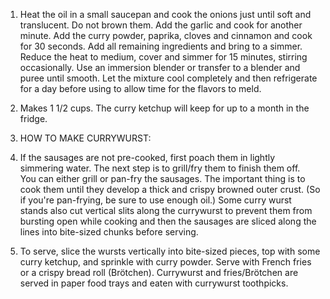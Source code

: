1. Heat the oil in a small saucepan and cook the onions just until soft and translucent. Do not brown them. Add the garlic and cook for another minute. Add the curry powder, paprika, cloves and cinnamon and cook for 30 seconds. Add all remaining ingredients and bring to a simmer. Reduce the heat to medium, cover and simmer for 15 minutes, stirring occasionally.  Use an immersion blender or transfer to a blender and puree until smooth.  Let the mixture cool completely and then refrigerate for a day before using to allow time for the flavors to meld.  

2. Makes 1 1/2 cups.  The curry ketchup will keep for up to a month in the fridge.

3. HOW TO MAKE CURRYWURST:

4. If the sausages are not pre-cooked, first poach them in lightly simmering water.  The next step is to grill/fry them to finish them off.  
You can either grill or pan-fry the sausages.
The important thing is to cook them until they develop a thick and crispy browned outer crust.  (So if you're pan-frying, be sure to use enough oil.)  Some curry wurst stands also cut vertical slits along the currywurst to prevent them from bursting open while cooking and then the sausages are sliced along the lines into bite-sized chunks before serving.

5. To serve, slice the wursts vertically into bite-sized pieces, top with some curry ketchup, and sprinkle with curry powder.  Serve with French fries or a crispy bread roll (Brötchen).  Currywurst and fries/Brötchen are served in paper food trays and eaten with currywurst toothpicks.
